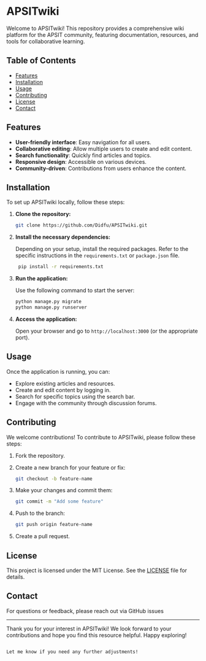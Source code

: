 # APSITwiki

Welcome to APSITwiki! This repository provides a comprehensive wiki platform for the APSIT community, featuring documentation, resources, and tools for collaborative learning.

## Table of Contents

- [Features](#features)
- [Installation](#installation)
- [Usage](#usage)
- [Contributing](#contributing)
- [License](#license)
- [Contact](#contact)

## Features

- **User-friendly interface**: Easy navigation for all users.
- **Collaborative editing**: Allow multiple users to create and edit content.
- **Search functionality**: Quickly find articles and topics.
- **Responsive design**: Accessible on various devices.
- **Community-driven**: Contributions from users enhance the content.

## Installation

To set up APSITwiki locally, follow these steps:

1. **Clone the repository:**

   ```bash
   git clone https://github.com/Didfu/APSITwiki.git
   ```

2. **Install the necessary dependencies:**

   Depending on your setup, install the required packages. Refer to the specific instructions in the `requirements.txt` or `package.json` file.
   ```bash
    pip install -r requirements.txt
    ```

3. **Run the application:**

   Use the following command to start the server:

   ```bash
   python manage.py migrate
   python manage.py runserver
   ```

4. **Access the application:**

   Open your browser and go to `http://localhost:3000` (or the appropriate port).

## Usage

Once the application is running, you can:

- Explore existing articles and resources.
- Create and edit content by logging in.
- Search for specific topics using the search bar.
- Engage with the community through discussion forums.

## Contributing

We welcome contributions! To contribute to APSITwiki, please follow these steps:

1. Fork the repository.
2. Create a new branch for your feature or fix:
   
   ```bash
   git checkout -b feature-name
   ```

3. Make your changes and commit them:
   
   ```bash
   git commit -m "Add some feature"
   ```

4. Push to the branch:
   
   ```bash
   git push origin feature-name
   ```

5. Create a pull request.

## License

This project is licensed under the MIT License. See the [LICENSE](LICENSE) file for details.

## Contact

For questions or feedback, please reach out via GitHub issues

---

Thank you for your interest in APSITwiki! We look forward to your contributions and hope you find this resource helpful. Happy exploring!
```

Let me know if you need any further adjustments!